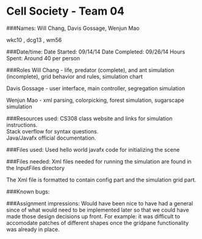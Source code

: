 Cell Society - Team 04
========================

###Names: 
Will Chang, Davis Gossage, Wenjun Mao

wkc10 , dcg13 , wm56

###Date/time:
Date Started: 09/14/14
Date Completed: 09/26/14
Hours Spent: Around 40 per person

###Roles
Will Chang - life, predator (complete), and ant simulation (incomplete), grid behavior and rules, simulation chart

Davis Gossage - user interface, main controller, segregation simulation

Wenjun Mao - xml parsing, colorpicking, forest simulation, sugarscape simulation

###Resources used:
CS308 class website and links for simulation instructions.  
Stack overflow for syntax questions.    
Java/Javafx official documentation.

###Files used:
Used hello world javafx code for initializing the scene

###Files needed:
Xml files needed for running the simulation are found in the InputFiles directory

The Xml file is formatted to contain config part and the simulation grid part.


###Known bugs:

###Assignment impressions:
Would have been nice to have had a general since of what would need to be implemented later so that we could have made those design decisions up front.  For example: it was difficult to accomodate patches of different shapes once the gridpane functionality was already in place.
